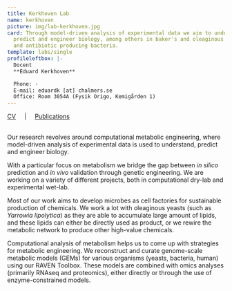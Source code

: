 ```yaml
---
title: Kerkhoven Lab
name: kerkhoven
picture: img/lab-kerkhoven.jpg
card: Through model-driven analysis of experimental data we aim to understand,
  predict and engineer biology, among others in baker's and oleaginous yeasts
  and antibiotic producing bacteria.
template: labs/single
profileleftbox: |-
  Docent  
  **Eduard Kerkhoven**

  Phone: -  
  E-mail: eduardk [at] chalmers.se  
  Office: Room 3054A (Fysik Origo, Kemigården 1)
---
```

[CV](/img/cv_ejk2006.pdf) &nbsp;&nbsp;&nbsp;&nbsp;|&nbsp;&nbsp;&nbsp;&nbsp; [Publications](/img/pub_ejk2006.pdf) <br/><br/>  



Our research revolves around computational metabolic engineering, where model-driven analysis of experimental data is used to understand, predict and engineer biology.

With a particular focus on metabolism we bridge the gap between *in silico* prediction and *in vivo* validation through genetic engineering. We are working on a variety of different projects, both in computational dry-lab and experimental wet-lab.

Most of our work aims to develop microbes as cell factories for sustainable production of chemicals. We work a lot with oleaginous yeasts (such as *Yarrowia lipolytica*) as they are able to accumulate large amount of lipids, and these lipids can either be directly used as product, or we rewire the metabolic network to produce other high-value chemicals.

Computational analysis of metabolism helps us to come up with strategies for metabolic engineering. We reconstruct and curate genome-scale metabolic models (GEMs) for various organisms (yeasts, bacteria, human) using our RAVEN Toolbox. These models are combined with omics analyses (primarily RNAseq and proteomics), either directly or through the use of enzyme-constrained models.
